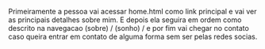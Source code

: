 Primeiramente a pessoa vai acessar home.html como link principal e vai ver as principais detalhes sobre mim. 
E depois ela seguira em ordem como descrito na navegacao (sobre) / (sonho) / e por fim vai chegar no contato caso queira entrar em contato de alguma forma sem ser pelas redes socias.